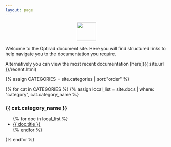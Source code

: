 ```yaml
---
layout: page
---
```


<img src="{{ site.url }}/assets/images/hr-logo.png" style="height:60px;display: block; margin-left: auto; margin-right: auto; " >

Welcome to the Optirad document site. Here you will find structured links to help
navigate you to the documentation you require.

Alternatively you can view the most recent documentation [here]({{ site.url }}/recent.html)

{% assign CATEGORIES = site.categories | sort:"order" %}
<div>
{% for cat in CATEGORIES %}
  {% assign local_list = site.docs | where: "category", cat.category_name %}
  <h3>{{ cat.category_name }}</h3>
  <ul>
  {% for doc in local_list %}
    <li><a href="{{ site.url }}{{ doc.url }}">{{ doc.title }}</a></li>
  {% endfor %}
  </ul>
{% endfor %}
</div>
